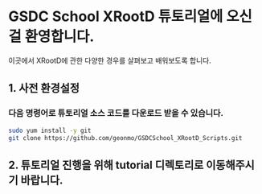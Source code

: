 # GSDC School XRootD 튜토리얼에 오신걸 환영합니다. 
이곳에서 XRootD에 관한 다양한 경우를 살펴보고 배워보도록 합니다.


## 1. 사전 환경설정
### 다음 명령어로 튜토리얼 소스 코드를 다운로드 받을 수 있습니다.
```bash
sudo yum install -y git
git clone https://github.com/geonmo/GSDCSchool_XRootD_Scripts.git
```
## 2. 튜토리얼 진행을 위해 tutorial 디렉토리로 이동해주시기 바랍니다.

